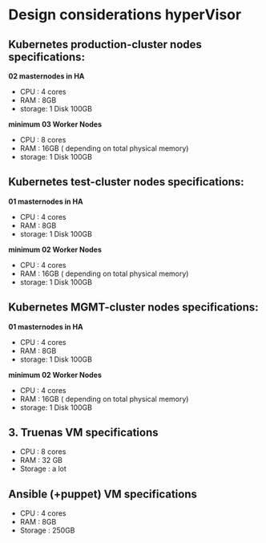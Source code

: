 # Design considerations hyperVisor

## Kubernetes production-cluster nodes specifications:

**02 masternodes in HA**
- CPU : 4 cores
- RAM : 8GB
- storage: 1 Disk 100GB

**minimum 03 Worker Nodes**
- CPU : 8 cores
- RAM : 16GB ( depending on total physical memory)
- storage: 1 Disk 100GB

## Kubernetes test-cluster nodes specifications:

**01 masternodes in HA**
- CPU : 4 cores
- RAM : 8GB
- storage: 1 Disk 100GB

**minimum 02 Worker Nodes**
- CPU : 4 cores
- RAM : 16GB ( depending on total physical memory)
- storage: 1 Disk 100GB

## Kubernetes MGMT-cluster nodes specifications:

**01 masternodes in HA**
- CPU : 4 cores
- RAM : 8GB
- storage: 1 Disk 100GB

**minimum 02 Worker Nodes**
- CPU : 4 cores
- RAM : 16GB ( depending on total physical memory)
- storage: 1 Disk 100GB

## 3. Truenas VM  specifications
- CPU : 8 cores
- RAM : 32 GB
- Storage : a lot

## Ansible (+puppet) VM specifications
- CPU : 4 cores
- RAM : 8GB
- Storage : 250GB 
